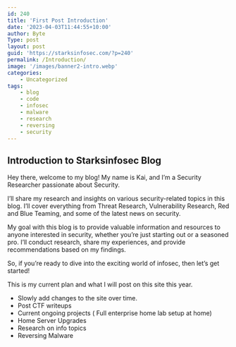 ```yaml
---
id: 240
title: 'First Post Introduction'
date: '2023-04-03T11:44:55+10:00'
author: Byte
Type: post
layout: post
guid: 'https://starksinfosec.com/?p=240'
permalink: /Introduction/
image: '/images/banner2-intro.webp'
categories:
    - Uncategorized
tags:
    - blog
    - code
    - infosec
    - malware
    - research
    - reversing
    - security
---
```


## Introduction to Starksinfosec Blog

<div class="wp-block-group has-white-color has-tertiary-background-color has-text-color has-background has-link-color has-big-font-size wp-elements-5334b79d69b49bce5b7c829891021677 is-horizontal is-content-justification-left is-nowrap is-layout-flex wp-container-core-group-layout-2 wp-block-group-is-layout-flex" style="border-style:none;border-width:0px;border-radius:0px;margin-top:0;margin-bottom:0"><div class="wp-block-columns is-layout-flex wp-container-core-columns-layout-1 wp-block-columns-is-layout-flex"><div class="wp-block-column is-layout-flow wp-block-column-is-layout-flow" style="flex-basis:100%"><div class="wp-block-group has-global-padding is-layout-constrained wp-block-group-is-layout-constrained">Hey there, welcome to my blog! My name is Kai, and I’m a Security Researcher passionate about Security.

I’ll share my research and insights on various security-related topics in this blog. I’ll cover everything from Threat Research, Vulnerability Research, Red and Blue Teaming, and some of the latest news on security.

My goal with this blog is to provide valuable information and resources to anyone interested in security, whether you’re just starting out or a seasoned pro. I’ll conduct research, share my experiences, and provide recommendations based on my findings.

So, if you’re ready to dive into the exciting world of infosec, then let’s get started!

This is my current plan and what I will post on this site this year.

- Slowly add changes to the site over time.
- Post CTF writeups
- Current ongoing projects ( Full enterprise home lab setup at home)
- Home Server Upgrades
- Research on info topics
- Reversing Malware

</div></div></div></div>